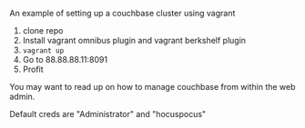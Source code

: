 An example of setting up a couchbase cluster using vagrant

1. clone repo
2. Install vagrant omnibus plugin and vagrant berkshelf plugin
3. `vagrant up`
4. Go to 88.88.88.11:8091
5. Profit

You may want to read up on how to manage couchbase from within the web admin.

Default creds are "Administrator" and "hocuspocus"
